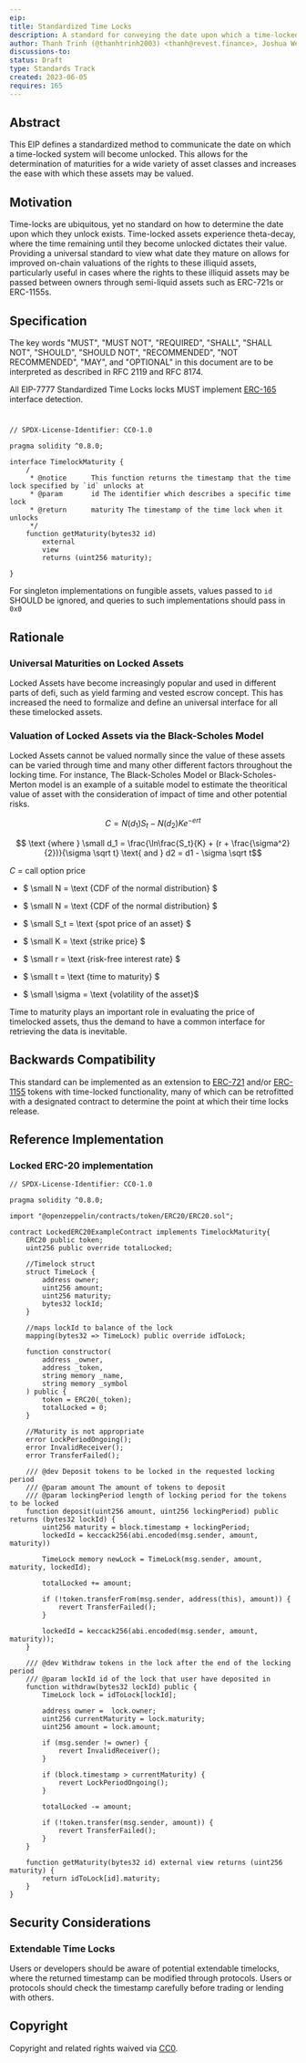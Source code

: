 ```yaml
---
eip: 
title: Standardized Time Locks
description: A standard for conveying the date upon which a time-locked system becomes unlocked
author: Thanh Trinh (@thanhtrinh2003) <thanh@revest.finance>, Joshua Weintraub (@jhweintraub) <josh@revest.finance>, Rob Montgomery (@RobAnon) <rob@revest.finance>
discussions-to: 
status: Draft
type: Standards Track
created: 2023-06-05
requires: 165
---
```


## Abstract

This EIP defines a standardized method to communicate the date on which a time-locked system will become unlocked. This allows for the determination of maturities for a wide variety of asset classes and increases the ease with which these assets may be valued.

## Motivation

Time-locks are ubiquitous, yet no standard on how to determine the date upon which they unlock exists. Time-locked assets experience theta-decay, where the time remaining until they become unlocked dictates their value. Providing a universal standard to view what date they mature on allows for improved on-chain valuations of the rights to these illiquid assets, particularly useful in cases where the rights to these illiquid assets may be passed between owners through semi-liquid assets such as ERC-721s or ERC-1155s.  

## Specification

The key words "MUST", "MUST NOT", "REQUIRED", "SHALL", "SHALL NOT", "SHOULD", "SHOULD NOT", "RECOMMENDED", "NOT RECOMMENDED", "MAY", and "OPTIONAL" in this document are to be interpreted as described in RFC 2119 and RFC 8174.

All EIP-7777 Standardized Time Locks locks MUST implement [ERC-165](./eip-165.md) interface detection.

#
```solidity
// SPDX-License-Identifier: CC0-1.0

pragma solidity ^0.8.0;

interface TimelockMaturity {
    /
     * @notice      This function returns the timestamp that the time lock specified by `id` unlocks at
     * @param       id The identifier which describes a specific time lock
     * @return      maturity The timestamp of the time lock when it unlocks
     */
    function getMaturity(bytes32 id)
        external
        view
        returns (uint256 maturity);

}
```

For singleton implementations on fungible assets, values passed to `id` SHOULD be ignored, and queries to such implementations should pass in `0x0` 

## Rationale

### Universal Maturities on Locked Assets

Locked Assets have become increasingly popular and used in different parts of defi, such as yield farming and vested escrow concept. This has increased the need to formalize and define an universal interface for all these timelocked assets.

### Valuation of Locked Assets via the Black-Scholes Model

 Locked Assets cannot be valued normally since the value of these assets can be varied through time and many other different factors throughout the locking time. For instance, The Black-Scholes Model or Black-Scholes-Merton model is an example of a suitable model to estimate the theoritical value of asset with the consideration of impact of time and other potential risks. 

$$ C = N(d_1)S_t - N(d_2)Ke^{-ert} $$

$$ \text {where } \small d_1 = \frac{\ln\frac{S_t}{K} + (r + \frac{\sigma^2}{2})}{\sigma \sqrt t} \text{ and } d2 = d1 - \sigma \sqrt t$$

 $C$ = call option price


-  $ \small N =  \text {CDF of the normal distribution} $

-  $ \small N =  \text {CDF of the normal distribution} $

-  $ \small S_t =  \text {spot price of an asset} $

-  $ \small K =  \text {strike price} $

-  $ \small r =  \text {risk-free interest rate} $

-  $ \small t =  \text {time to maturity} $

-  $ \small \sigma =  \text {volatility of the asset}$

Time to maturity plays an important role in evaluating the price of timelocked assets, thus the demand to have a common interface for retrieving the data is inevitable. 

## Backwards Compatibility

This standard can be implemented as an extension to [ERC-721](./eip-721.md) and/or [ERC-1155](./eip-1155.md) tokens with time-locked functionality, many of which can be retrofitted with a designated contract to determine the point at which their time locks release. 

## Reference Implementation

### Locked ERC-20 implementation
```solidity
// SPDX-License-Identifier: CC0-1.0

pragma solidity ^0.8.0;

import "@openzeppelin/contracts/token/ERC20/ERC20.sol";

contract LockedERC20ExampleContract implements TimelockMaturity{
    ERC20 public token;
    uint256 public override totalLocked;

    //Timelock struct
    struct TimeLock {
        address owner;
        uint256 amount;
        uint256 maturity;
        bytes32 lockId;
    }

    //maps lockId to balance of the lock
    mapping(bytes32 => TimeLock) public override idToLock;    

    function constructor(
        address _owner,
        address _token,
        string memory _name,
        string memory _symbol
    ) public {
        token = ERC20(_token);
        totalLocked = 0;
    }

    //Maturity is not appropriate
    error LockPeriodOngoing();
    error InvalidReceiver();
    error TransferFailed();

    /// @dev Deposit tokens to be locked in the requested locking period
    /// @param amount The amount of tokens to deposit
    /// @param lockingPeriod length of locking period for the tokens to be locked
    function deposit(uint256 amount, uint256 lockingPeriod) public returns (bytes32 lockId) {
        uint256 maturity = block.timestamp + lockingPeriod;
        lockedId = keccack256(abi.encoded(msg.sender, amount, maturity))

        TimeLock memory newLock = TimeLock(msg.sender, amount, maturity, lockedId);

        totalLocked += amount;

        if (!token.transferFrom(msg.sender, address(this), amount)) {
            revert TransferFailed();
        }

        lockedId = keccack256(abi.encoded(msg.sender, amount, maturity));
    }

    /// @dev Withdraw tokens in the lock after the end of the locking period
    /// @param lockId id of the lock that user have deposited in
    function withdraw(bytes32 lockId) public {
        TimeLock lock = idToLock[lockId];

        address owner =  lock.owner;
        uint256 currentMaturity = lock.maturity;
        uint256 amount = lock.amount;

        if (msg.sender != owner) {
            revert InvalidReceiver();
        }

        if (block.timestamp > currentMaturity) {
            revert LockPeriodOngoing();
        }

        totalLocked -= amount;

        if (!token.transfer(msg.sender, amount)) {
            revert TransferFailed();
        }
    }

    function getMaturity(bytes32 id) external view returns (uint256 maturity) {
        return idToLock[id].maturity;
    }
}

```

## Security Considerations

### Extendable Time Locks

Users or developers should be aware of potential extendable timelocks, where the returned timestamp can be modified through protocols. Users or protocols should check the timestamp carefully before trading or lending with others.


## Copyright

Copyright and related rights waived via [CC0](../LICENSE.md).
